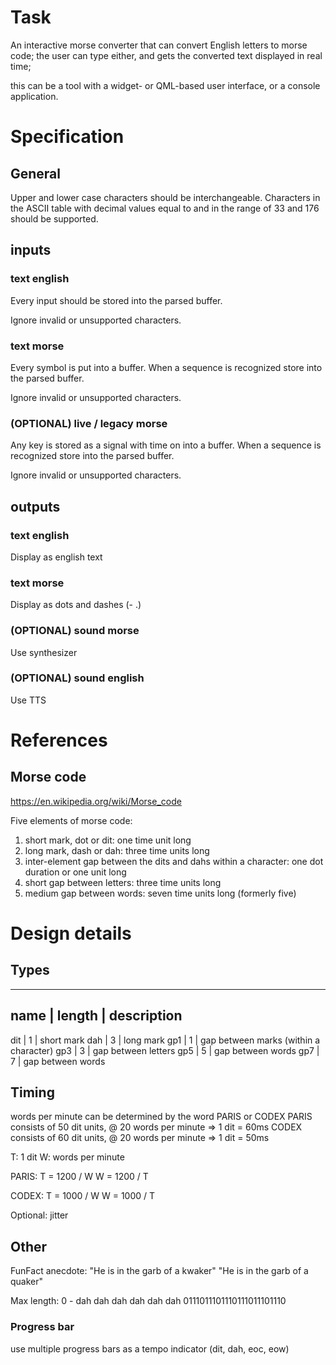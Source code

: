 # Task
An interactive morse converter that can convert English letters to morse code;
the user can type either, and gets the converted text displayed in real time;

this can be a tool with a widget- or QML-based user interface,
or a console application.


# Specification

## General
Upper and lower case characters should be interchangeable.
Characters in the ASCII table with decimal values equal to and in the range of
33 and 176 should be supported.


## inputs
### text english
Every input should be stored into the parsed buffer.

Ignore invalid or unsupported characters.


### text morse
Every symbol is put into a buffer.
When a sequence is recognized store into the parsed buffer.

Ignore invalid or unsupported characters.


### (OPTIONAL) live / legacy morse
Any key is stored as a signal with time on into a buffer.
When a sequence is recognized store into the parsed buffer.

Ignore invalid or unsupported characters.


## outputs
### text english
Display as english text


### text morse
Display as dots and dashes (- .)


### (OPTIONAL) sound morse
Use synthesizer


### (OPTIONAL) sound english
Use TTS


# References
## Morse code
https://en.wikipedia.org/wiki/Morse_code

Five elements of morse code:
1. short mark, dot or dit: one time unit long
2. long mark, dash or dah: three time units long
3. inter-element gap between the dits and dahs within a character:
   one dot duration or one unit long
4. short gap between letters: three time units long
5. medium gap between words: seven time units long (formerly five)


# Design details
## Types
------------------------------------------------
name | length | description
------------------------------------------------
dit  |      1 | short mark
dah  |      3 | long mark
gp1  |      1 | gap between marks (within a character)
gp3  |      3 | gap between letters
gp5  |      5 | gap between words
gp7  |      7 | gap between words


## Timing
words per minute can be determined by the word PARIS or CODEX
PARIS consists of 50 dit units, @ 20 words per minute => 1 dit = 60ms
CODEX consists of 60 dit units, @ 20 words per minute => 1 dit = 50ms

T: 1 dit
W: words per minute

PARIS:
  T = 1200 / W
  W = 1200 / T

CODEX:
  T = 1000 / W
  W = 1000 / T

Optional:
  jitter


## Other

FunFact anecdote:
"He is in the garb of a kwaker"
"He is in the garb of a quaker"

Max length:
0 - dah dah dah dah dah dah
   0111011101110111011101110


### Progress bar
use multiple progress bars as a tempo indicator (dit, dah, eoc, eow)
